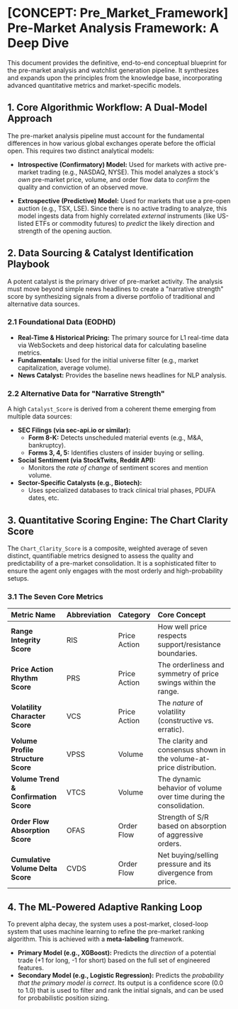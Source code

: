 # [CONCEPT: Pre_Market_Framework] Pre-Market Analysis Framework: A Deep Dive

This document provides the definitive, end-to-end conceptual blueprint for the pre-market analysis and watchlist generation pipeline. It synthesizes and expands upon the principles from the knowledge base, incorporating advanced quantitative metrics and market-specific models.

## 1. Core Algorithmic Workflow: A Dual-Model Approach

The pre-market analysis pipeline must account for the fundamental differences in how various global exchanges operate before the official open. This requires two distinct analytical models:

- **Introspective (Confirmatory) Model:** Used for markets with active pre-market trading (e.g., NASDAQ, NYSE). This model analyzes a stock's *own* pre-market price, volume, and order flow data to *confirm* the quality and conviction of an observed move.

- **Extrospective (Predictive) Model:** Used for markets that use a pre-open auction (e.g., TSX, LSE). Since there is no active trading to analyze, this model ingests data from highly correlated *external* instruments (like US-listed ETFs or commodity futures) to *predict* the likely direction and strength of the opening auction.

## 2. Data Sourcing & Catalyst Identification Playbook

A potent catalyst is the primary driver of pre-market activity. The analysis must move beyond simple news headlines to create a "narrative strength" score by synthesizing signals from a diverse portfolio of traditional and alternative data sources.

### 2.1 Foundational Data (EODHD)

- **Real-Time & Historical Pricing:** The primary source for L1 real-time data via WebSockets and deep historical data for calculating baseline metrics.
- **Fundamentals:** Used for the initial universe filter (e.g., market capitalization, average volume).
- **News Catalyst:** Provides the baseline news headlines for NLP analysis.

### 2.2 Alternative Data for "Narrative Strength"

A high `Catalyst_Score` is derived from a coherent theme emerging from multiple data sources:

- **SEC Filings (via sec-api.io or similar):**
  - **Form 8-K:** Detects unscheduled material events (e.g., M&A, bankruptcy).
  - **Forms 3, 4, 5:** Identifies clusters of insider buying or selling.
- **Social Sentiment (via StockTwits, Reddit API):**
  - Monitors the *rate of change* of sentiment scores and mention volume.
- **Sector-Specific Catalysts (e.g., Biotech):**
  - Uses specialized databases to track clinical trial phases, PDUFA dates, etc.

## 3. Quantitative Scoring Engine: The Chart Clarity Score

The `Chart_Clarity_Score` is a composite, weighted average of seven distinct, quantifiable metrics designed to assess the quality and predictability of a pre-market consolidation. It is a sophisticated filter to ensure the agent only engages with the most orderly and high-probability setups.

### 3.1 The Seven Core Metrics

| Metric Name | Abbreviation | Category | Core Concept |
| :--- | :--- | :--- | :--- |
| **Range Integrity Score** | RIS | Price Action | How well price respects support/resistance boundaries. |
| **Price Action Rhythm Score** | PRS | Price Action | The orderliness and symmetry of price swings within the range. |
| **Volatility Character Score** | VCS | Price Action | The *nature* of volatility (constructive vs. erratic). |
| **Volume Profile Structure Score** | VPSS | Volume | The clarity and consensus shown in the volume-at-price distribution. |
| **Volume Trend & Confirmation Score** | VTCS | Volume | The dynamic behavior of volume over time during the consolidation. |
| **Order Flow Absorption Score** | OFAS | Order Flow | Strength of S/R based on absorption of aggressive orders. |
| **Cumulative Volume Delta Score** | CVDS | Order Flow | Net buying/selling pressure and its divergence from price. |

## 4. The ML-Powered Adaptive Ranking Loop

To prevent alpha decay, the system uses a post-market, closed-loop system that uses machine learning to refine the pre-market ranking algorithm. This is achieved with a **meta-labeling** framework.

- **Primary Model (e.g., XGBoost):** Predicts the *direction* of a potential trade (+1 for long, -1 for short) based on the full set of engineered features.
- **Secondary Model (e.g., Logistic Regression):** Predicts the *probability that the primary model is correct*. Its output is a confidence score (0.0 to 1.0) that is used to filter and rank the initial signals, and can be used for probabilistic position sizing.